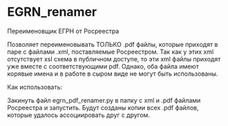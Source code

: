 # EGRN_renamer
Переименовщик ЕГРН от Росреестра

Позволяет переименовывать ТОЛЬКО .pdf файлы, которые приходят в паре с файлами .xml, поставляемые Росреестром. Так как у этих xml отсутствует xsl схема в публичном доступе, то эти xml файлы приходят уже вместе с соответствующими pdf. Однако, оба файла имеют корявые имена и в работе в сыром виде не могут быть использованы.

Как использовать:

Закинуть файл egrn_pdf_renamer.py в папку с xml и .pdf файлами Росреестра и запустить. Будут созданы копии всех .pdf файлов, которые удалось ассоциировать друг с другом.
